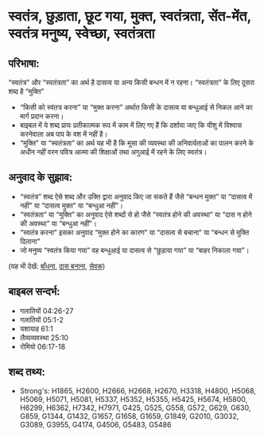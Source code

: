 # स्वतंत्र, छुड़ाता, छूट गया, मुक्त, स्वतंत्रता, सेंत-मेंत, स्वतंत्र मनुष्य, स्वेच्छा, स्वतंत्रता #

## परिभाषा: ##

“स्वतंत्र” और “स्वतंत्रता” का अर्थ है दासत्व या अन्य किसी बन्धन में न रहना। “स्वतंत्रता” के लिए दूसरा शब्द है “मुक्ति”

* “किसी को स्वंतत्र करना” या “मुक्त करना” अर्थात किसी के दासत्व या बन्धुआई से निकल आने का मार्ग प्रदान करना।
* बाइबल में ये शब्द प्रायः प्रतीकात्मक रूप में काम में लिए गए हैं कि दर्शाया जाए कि यीशु में विश्वास करनेवाला अब पाप के वश में नहीं है।
* “मुक्ति” या “स्वतंत्रता” का अर्थ यह भी है कि मूसा की व्यवस्था की अनिवार्यताओं का पालन करने के अधीन नहीं वरन पवित्र आत्मा की शिक्षाओं तथा अगुआई में रहने के लिए स्वतंत्र।

## अनुवाद के सुझाव: ##

* “स्वतंत्र” शब्द ऐसे शब्द और उक्ति द्वारा अनुवाद किए जा सकते हैं जैसे “बन्धन मुक्त” या “दासत्व में नहीं” या “दासत्व मुक्त” या “बन्धुआ नहीं”।
* “स्वतंत्रता” या “मुक्ति” का अनुवाद ऐसे शब्दों से हो जैसे “स्वतंत्र होने की अवस्था” या “दास न होने की अवस्था” या “बन्धुआ नहीं”।
* “स्वतंत्र करना” इसका अनुवाद “मुक्त होने का कारण” या “दासत्व से बचाना” या “बन्धन से मुक्ति दिलाना”
* जो मनुष्य “स्वतंत्र किया गया” वह बन्धुआई या दासत्व से “छुड़ाया गया” या “बाहर निकाला गया”।

(यह भी देखें: [बाँधना](../bond.md), [दास बनाना](../enslave.md), [सेवक](../servant.md))

## बाइबल सन्दर्भ: ##

* गलातियों 04:26-27
* गलातियों 05:1-2
* यशायाह 61:1
* लैव्यव्यवस्था 25:10
* रोमियो 06:17-18

## शब्द तथ्य: ##

* Strong's: H1865, H2600, H2666, H2668, H2670, H3318, H4800, H5068, H5069, H5071, H5081, H5337, H5352, H5355, H5425, H5674, H5800, H6299, H6362, H7342, H7971, G425, G525, G558, G572, G629, G630, G859, G1344, G1432, G1657, G1658, G1659, G1849, G2010, G3032, G3089, G3955, G4174, G4506, G5483, G5486
